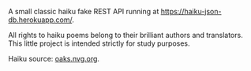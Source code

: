 A small classic haiku fake REST API running at https://haiku-json-db.herokuapp.com/.

All rights to haiku poems belong to their brilliant authors and translators. This little project is intended strictly for study purposes.

Haiku source: [oaks.nvg.org](http://oaks.nvg.org/great-living.html).
